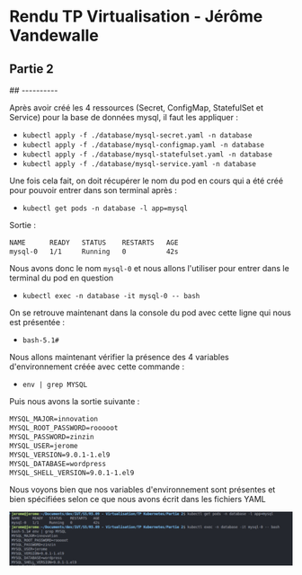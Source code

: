# Rendu TP Virtualisation - Jérôme Vandewalle

## Partie 2

## ----------

Après avoir créé les 4 ressources (Secret, ConfigMap, StatefulSet et Service) pour la base de données mysql, il faut les appliquer :
- ```kubectl apply -f ./database/mysql-secret.yaml -n database```
- ```kubectl apply -f ./database/mysql-configmap.yaml -n database```
- ```kubectl apply -f ./database/mysql-statefulset.yaml -n database```
- ```kubectl apply -f ./database/mysql-service.yaml -n database```

Une fois cela fait, on doit récupérer le nom du pod en cours qui a été créé pour pouvoir entrer dans son terminal après :

- ```kubectl get pods -n database -l app=mysql```

Sortie :

```
NAME      READY   STATUS    RESTARTS   AGE
mysql-0   1/1     Running   0          42s
```

Nous avons donc le nom ```mysql-0``` et nous allons l'utiliser pour entrer dans le terminal du pod en question

- ```kubectl exec -n database -it mysql-0 -- bash```

On se retrouve maintenant dans la console du pod avec cette ligne qui nous est présentée :

- ```bash-5.1# ```

Nous allons maintenant vérifier la présence des 4 variables d'environnement créée avec cette commande :

- ```env | grep MYSQL```

Puis nous avons la sortie suivante :

```
MYSQL_MAJOR=innovation
MYSQL_ROOT_PASSWORD=rooooot
MYSQL_PASSWORD=zinzin
MYSQL_USER=jerome
MYSQL_VERSION=9.0.1-1.el9
MYSQL_DATABASE=wordpress
MYSQL_SHELL_VERSION=9.0.1-1.el9
```

Nous voyons bien que nos variables d'environnement sont présentes et bien spécifiées selon ce que nous avons écrit dans les fichiers YAML

![Sortie des commandes de vérification des variables d'environnement](images/capture1.png)